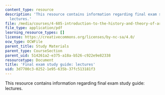 ```yaml
---
content_type: resource
description: 'This resource contains information regarding final exam study guide:
  lectures.'
file: /media/courses/4-605-introduction-to-the-history-and-theory-of-architecture-spring-2012/3d7700c302521e95635b37fc513181f3_MIT4_605S12_stdy_finl_lec.pdf
file_type: application/pdf
learning_resource_types: []
license: https://creativecommons.org/licenses/by-nc-sa/4.0/
ocw_type: OCWFile
parent_title: Study Materials
parent_type: CourseSection
parent_uid: 514261a2-e375-a18a-b526-c922e9e82338
resourcetype: Document
title: 'Final exam study guide: lectures'
uid: 3d7700c3-0252-1e95-635b-37fc513181f3
---
```

This resource contains information regarding final exam study guide: lectures.